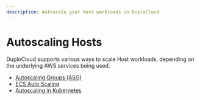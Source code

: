 ```yaml
---
description: Autoscale your Host workloads in DuploCloud
---
```


# Autoscaling Hosts

DuploCloud supports various ways to scale Host workloads, depending on the underlying AWS services being used.

* [Autoscaling Groups (ASG)](../hosts-vms/auto-scaling/auto-scaling-groups/)
* [ECS Auto Scaling](ecs-auto-scaling.md)
* [Autoscaling in Kubernetes](kubernetes-scaling-options.md)


